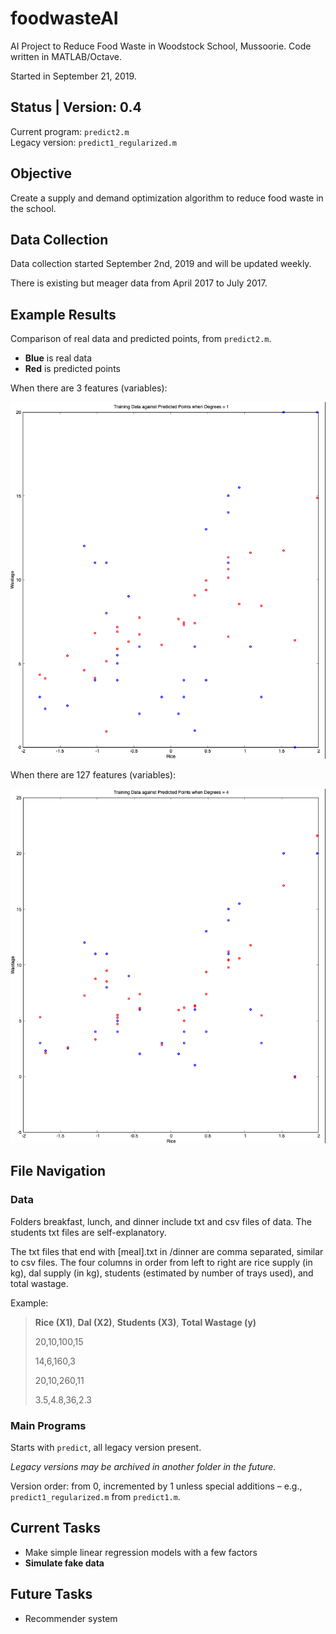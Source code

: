 # foodwasteAI
AI Project to Reduce Food Waste in Woodstock School, Mussoorie.
Code written in MATLAB/Octave.

Started in September 21, 2019.

## **Status** | Version: 0.4
Current program: `predict2.m`\
Legacy version: `predict1_regularized.m`

## Objective
Create a supply and demand optimization algorithm to reduce food waste in the school.

## Data Collection
Data collection started September 2nd, 2019 and will be updated weekly.

There is existing but meager data from April 2017 to July 2017.

## Example Results
Comparison of real data and predicted points, from `predict2.m`.

+ **Blue** is real data
+ **Red** is predicted points

When there are 3 features (variables):

![predictions when degrees is one](img/predictions_degrees_1.png)

When there are 127 features (variables):

![predictions when degrees is four](img/predictions_degrees_4.png)

## File Navigation

### Data
Folders breakfast, lunch, and dinner include txt and csv files of data. The students txt files are self-explanatory.

The txt files that end with [meal].txt in /dinner are comma separated, similar to csv files. The four columns in order from left to right are
rice supply (in kg), dal supply (in kg), students (estimated by number of trays used), and total wastage.

Example:
> **Rice (X1)**, **Dal (X2)**, **Students (X3)**, **Total Wastage (y)**
>
> 20,10,100,15
>
> 14,6,160,3
>
> 20,10,260,11
>
> 3.5,4.8,36,2.3

### Main Programs
Starts with `predict`, all legacy version present.

*Legacy versions may be archived in another folder in the future.*

Version order: from 0, incremented by 1 unless special additions – e.g., `predict1_regularized.m` from `predict1.m`.

## Current Tasks
+ Make simple linear regression models with a few factors
+ **Simulate fake data**

## Future Tasks
+ Recommender system
